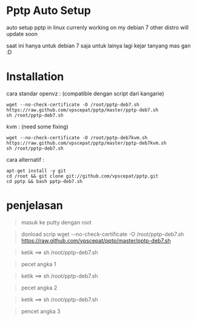 Pptp Auto Setup
====

auto setup pptp in linux
currenly working on my debian 7 
other distro will update soon

saat ini hanya untuk debian 7 saja
untuk lainya lagi kejar tanyang mas gan :D


Installation
====


cara standar 
openvz : (compatible dengan script dari kangarie)

    wget --no-check-certificate -O /root/pptp-deb7.sh https://raw.github.com/vpscepat/pptp/master/pptp-deb7.sh
    sh /root/pptp-deb7.sh

kvm : (need some fixing)

    wget --no-check-certificate -O /root/pptp-deb7kvm.sh https://raw.github.com/vpscepat/pptp/master/pptp-deb7kvm.sh
    sh /root/pptp-deb7.sh



cara alternatif :

    apt-get install -y git
    cd /root && git clone git://github.com/vpscepat/pptp.git
    cd pptp && bash pptp-deb7.sh
    
penjelasan
====
> masuk ke putty dengan root

> donload scrip wget --no-check-certificate -O /root/pptp-deb7.sh https://raw.github.com/vpscepat/pptp/master/pptp-deb7.sh

> ketik ==> sh /root/pptp-deb7.sh

> pecet angka 1

> ketik ==> sh /root/pptp-deb7.sh

> pecet angka 2 

> ketik ==> sh /root/pptp-deb7.sh

> pencet angka 3
